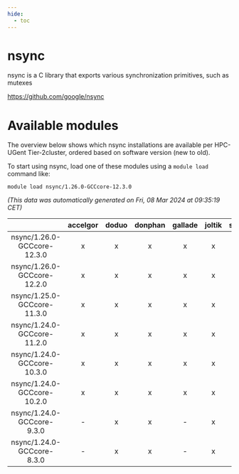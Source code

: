 ```yaml
---
hide:
  - toc
---
```


nsync
=====


nsync is a C library that exports various synchronization primitives, such as mutexes

https://github.com/google/nsync
# Available modules


The overview below shows which nsync installations are available per HPC-UGent Tier-2cluster, ordered based on software version (new to old).

To start using nsync, load one of these modules using a `module load` command like:

```shell
module load nsync/1.26.0-GCCcore-12.3.0
```

*(This data was automatically generated on Fri, 08 Mar 2024 at 09:35:19 CET)*  

| |accelgor|doduo|donphan|gallade|joltik|skitty|
| :---: | :---: | :---: | :---: | :---: | :---: | :---: |
|nsync/1.26.0-GCCcore-12.3.0|x|x|x|x|x|x|
|nsync/1.26.0-GCCcore-12.2.0|x|x|x|x|x|x|
|nsync/1.25.0-GCCcore-11.3.0|x|x|x|x|x|x|
|nsync/1.24.0-GCCcore-11.2.0|x|x|x|x|x|x|
|nsync/1.24.0-GCCcore-10.3.0|x|x|x|x|x|x|
|nsync/1.24.0-GCCcore-10.2.0|x|x|x|x|x|x|
|nsync/1.24.0-GCCcore-9.3.0|-|x|x|-|x|x|
|nsync/1.24.0-GCCcore-8.3.0|-|x|x|-|x|x|

